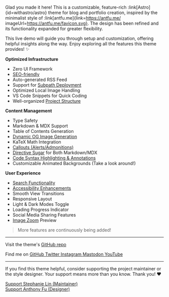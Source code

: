 Glad you made it here! This is a customizable, feature-rich :link[Astro]{id=withastro/astro} theme for blog and portfolio creation, inspired by the minimalist style of :link[antfu.me]{link=https://antfu.me/ imageUrl=https://antfu.me/favicon.svg}. The design has been refined and its functionality expanded for greater flexibility.

This live demo will guide you through setup and customization, offering helpful insights along the way. Enjoy exploring all the features this theme provides! ✨

**Optimized Infrastructure**

- Zero UI Framework
- [SEO-friendly](https://astro-antfustyle-theme.vercel.app/blog/faqs-and-known-issues/#about-seo-and-accessibility)
- Auto-generated RSS Feed
- Support for [Subpath Deployment](https://astro-antfustyle-theme.vercel.app/blog/basic-configuration/#configuring-site)
- Optimized Local Image Handling
- VS Code Snippets for Quick Coding
- Well-organized [Project Structure](https://astro-antfustyle-theme.vercel.app/blog/project-structure/)

**Content Management**

- Type Safety
- Markdown & MDX Support
- Table of Contents Generation
- [Dynamic OG Image Generation](https://astro-antfustyle-theme.vercel.app/blog/about-open-graph-images/)
- KaTeX Math Integration
- [Callouts (Alerts/Admonitions)](https://astro-antfustyle-theme.vercel.app/blog/markdown-mdx-extended-features/#callouts-alerts--admonitions)
- [Directive Sugar](https://astro-antfustyle-theme.vercel.app/blog/markdown-mdx-extended-features/#image-caption--link) for Both Markdown/MDX
- [Code Syntax Highlighting & Annotations](https://astro-antfustyle-theme.vercel.app/blog/markdown-mdx-extended-features/#fully-featured-code-blocks)
- Customizable Animated Backgrounds (Take a look around!)

**User Experience**

- [Search Functionality](https://astro-antfustyle-theme.vercel.app/blog/faqs-and-known-issues/#search-functionality)
- [Accessibility Enhancements](https://astro-antfustyle-theme.vercel.app/blog/faqs-and-known-issues/#about-seo-and-accessibility)
- Smooth View Transitions
- Responsive Layout
- Light & Dark Modes Toggle
- Loading Progress Indicator
- Social Media Sharing Features
- [Image Zoom](https://astro-antfustyle-theme.vercel.app/blog/faqs-and-known-issues/#image-zoom) Preview

> More features are continuously being added!

---

<p>
  Visit the theme's
  <a
    class="inline-block ml-1.5 op-75 hover:op-100"
    href="https://github.com/lin-stephanie/astro-antfustyle-theme"
    target="_blank"
    aria-label="AntfuStyle on GitHub (external link)"
  >
    <span i-simple-icons-github></span>
    GitHub repo
  </a>
</p>

<p>
  <span class="inline-block mr-1.5 mb-2">Find me on</span>
  <span class="inline-flex flex-wrap gap-2 op-75 hover:op-100">
    <a
      href="https://github.com/lin-stephanie/astro-antfustyle-theme"
      target="_blank"
      aria-label="Find me on GitHub (external link)"
    >
      <span i-simple-icons-github></span> GitHub
    </a>
    <a
      href="https://github.com/lin-stephanie/astro-antfustyle-theme"
      target="_blank"
      aria-label="Find me on Twitter (external link)"
    >
      <span i-ri-twitter-x-fill></span> Twitter
    </a>
    <a
      href="https://github.com/lin-stephanie/astro-antfustyle-theme"
      target="_blank"
      aria-label="Find me on Instagram (external link)"
    >
      <span i-simple-icons-instagram></span> Instagram
    </a>
    <a
      href="https://github.com/lin-stephanie/astro-antfustyle-theme"
      target="_blank"
      aria-label="Find me on Mastodon (external link)"
    >
      <span i-simple-icons-mastodon></span> Mastodon
    </a>
    <a
      href="https://github.com/lin-stephanie/astro-antfustyle-theme"
      target="_blank"
      aria-label="Find me on YouTube (external link)"
    >
      <span i-simple-icons-youtube></span> YouTube
    </a>
  </span>
</p>

---

If you find this theme helpful, consider supporting the project maintainer or the style designer. Your support means more than you know. Thank you! ❤️

<div class="flex flex-wrap gap-4">
  <a
    class="btn-rose"
    href="https://github.com/sponsors/lin-stephanie"
    target="_blank"
    aria-label="Support Stephanie Lin (external link)"
  >
    <div class="i-ph-heart-duotone transition-all ease-out duration-200"></div>
    Support Stephanie Lin (Maintainer)
  </a>
  <a
    class="btn-yellow"
    href="https://github.com/sponsors/antfu"
    target="_blank"
    aria-label="Support Anthony Fu (external link)"
  >
    <div class="i-ph-lightning-duotone transition-all ease-out duration-200"></div>
    Support Anthony Fu (Designer)
  </a>
</div>
